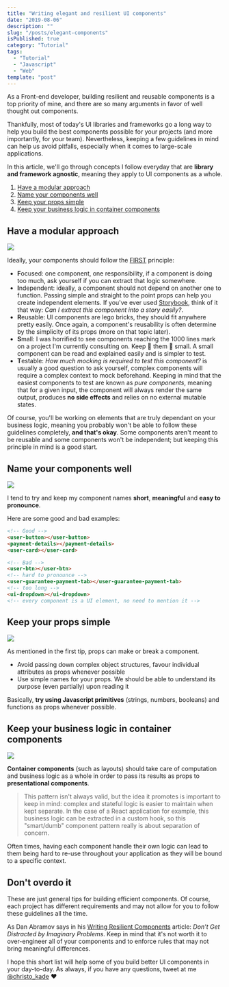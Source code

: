 ```yaml
---
title: "Writing elegant and resilient UI components"
date: "2019-08-06"
description: ""
slug: "/posts/elegant-components"
isPublished: true
category: "Tutorial"
tags:
  - "Tutorial"
  - "Javascript"
  - "Web"
template: "post"
---
```


As a Front-end developer, building resilient and reusable components is a top priority of mine, and there are so many arguments in favor of well thought out components.

Thankfully, most of today's UI libraries and frameworks go a long way to help you build the best components possible for your projects (and more importantly, for your team). Nevertheless, keeping a few guidelines in mind can help us avoid pitfalls, especially when it comes to large-scale applications.

In this article, we'll go through concepts I follow everyday that are **library and framework agnostic**, meaning they apply to UI components as a whole.

1. [Have a modular approach](#have-a-modular-approach)
2. [Name your components well](#name-your-components-well)
3. [Keep your props simple](#keep-your-props-simple)
4. [Keep your business logic in container components](#keep-your-business-logic-in-container-components)

## Have a modular approach

![](https://thepracticaldev.s3.amazonaws.com/i/4qcceiqmxrsbh9tfewod.png)

Ideally, your components should follow the [FIRST](https://addyosmani.com/first/) principle:

- **F**ocused: one component, one responsibility, if a component is doing too much, ask yourself if you can extract that logic somewhere.
- **I**ndependent: ideally, a component should not depend on another one to function. Passing simple and straight to the point props can help you create independent elements. If you've ever used [Storybook](https://storybook.js.org), think of it that way: _Can I extract this component into a story easily?_.
- **R**eusable: UI components are lego bricks, they should fit anywhere pretty easily. Once again, a component's reusability is often determine by the simplicity of its props (more on that topic later).
- **S**mall: I was horrified to see components reaching the 1000 lines mark on a project I'm currently consulting on. Keep 👏 them 👏 small. A small component can be read and explained easily and is simpler to test.
- **T**estable: _How much mocking is required to test this component?_ is usually a good question to ask yourself, complex components will require a complex context to mock beforehand. Keeping in mind that the easiest components to test are known as _pure components_, meaning that for a given input, the component will always render the same output, produces **no side effects** and relies on no external mutable states.

Of course, you'll be working on elements that are truly dependant on your business logic, meaning you probably won't be able to follow these guidelines completely, **and that's okay**. Some components aren't meant to be reusable and some components won't be independent; but keeping this principle in mind is a good start.

## Name your components well

![](https://thepracticaldev.s3.amazonaws.com/i/ba521gikvx8pp7r0e9xx.png)

I tend to try and keep my component names **short**, **meaningful** and **easy to pronounce**.

Here are some good and bad examples:

```html
<!-- Good -->
<user-button></user-button>
<payment-details></payment-details>
<user-card></user-card>

<!-- Bad -->
<user-btn></user-btn>
<!-- hard to pronounce -->
<user-guarantee-payment-tab></user-guarantee-payment-tab>
<!-- too long -->
<ui-dropdown></ui-dropdown>
<!-- every component is a UI element, no need to mention it -->
```

## Keep your props simple

![](https://thepracticaldev.s3.amazonaws.com/i/8m2zuyuos3rungws1pmm.png)

As mentioned in the first tip, props can make or break a component.

- Avoid passing down complex object structures, favour individual attributes as props whenever possible
- Use simple names for your props. We should be able to understand its purpose (even partially) upon reading it

Basically, **try using Javascript primitives** (strings, numbers, booleans) and functions as props whenever possible.

## Keep your business logic in container components

![](https://thepracticaldev.s3.amazonaws.com/i/6vnhey8xbr6upppmvs2h.png)

**Container components** (such as layouts) should take care of computation and business logic as a whole in order to pass its results as props to **presentational components**.

> This pattern isn't always valid, but the idea it promotes is important to keep in mind: complex and stateful logic is easier to maintain when kept separate. In the case of a React application for example, this business logic can be extracted in a custom hook, so this "smart/dumb" component pattern really is about separation of concern.

Often times, having each component handle their own logic can lead to them being hard to re-use throughout your application as they will be bound to a specific context.

## Don't overdo it

These are just general tips for building efficient components. Of course, each project has different requirements and may not allow for you to follow these guidelines all the time.

As Dan Abramov says in his [Writing Resilient Components](https://overreacted.io/writing-resilient-components/) article: _Don’t Get Distracted by Imaginary Problems_. Keep in mind that it's not worth it to over-engineer all of your components and to enforce rules that may not bring meaningful differences.

I hope this short list will help some of you build better UI components in your day-to-day. As always, if you have any questions, tweet at me [@christo_kade](http://twitter.com/christo_kade) ❤️
